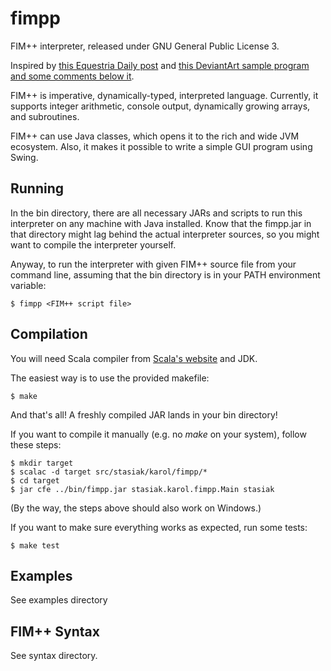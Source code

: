 fimpp
=====

FIM++ interpreter, released under GNU General Public License 3.

Inspired by [this Equestria Daily post](http://www.equestriadaily.com/2012/10/editorial-fim-pony-programming-language.html) and [this DeviantArt sample program and some comments below it](http://deftcrow.deviantart.com/art/FiM-Programming-Hello-World-99-Jugs-of-Cider-330736334).

FIM++ is imperative, dynamically-typed, interpreted language. Currently, it supports integer arithmetic, console output, dynamically growing arrays, and subroutines.

FIM++ can use Java classes, which opens it to the rich and wide JVM ecosystem. Also, it makes it possible to write a simple GUI program using Swing.

Running
-------

In the bin directory, there are all necessary JARs and scripts to run this interpreter on any machine with Java installed. Know that the fimpp.jar in that directory might lag behind the actual interpreter sources, so you might want to compile the interpreter yourself.

Anyway, to run the interpreter with given FIM++ source file from your command line, assuming that the bin directory is in your PATH environment variable:

    $ fimpp <FIM++ script file> 

Compilation
----------

You will need Scala compiler from [Scala's website](http://www.scala-lang.org/downloads) and JDK.

The easiest way is to use the provided makefile:

    $ make

And that's all! A freshly compiled JAR lands in your bin directory!

If you want to compile it manually (e.g. no _make_ on your system), follow these steps:

    $ mkdir target
    $ scalac -d target src/stasiak/karol/fimpp/*
    $ cd target
    $ jar cfe ../bin/fimpp.jar stasiak.karol.fimpp.Main stasiak
    
(By the way, the steps above should also work on Windows.)

If you want to make sure everything works as expected, run some tests:

    $ make test
     
Examples
--------

See examples directory

FIM++ Syntax
-----------

See syntax directory.


